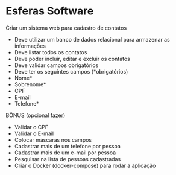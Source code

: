 
# Esferas Software

Criar um sistema web para cadastro de contatos
- Deve utilizar um banco de dados relacional para armazenar as informações
- Deve listar todos os contatos
- Deve poder incluir, editar e excluir os contatos
- Deve validar campos obrigatórios
- Deve ter os seguintes campos (*obrigatórios)
- Nome*
- Sobrenome*
- CPF
- E-mail
- Telefone*

BÔNUS (opcional fazer)
- Validar o CPF
- Validar o E-mail
- Colocar máscaras nos campos
- Cadastrar mais de um telefone por pessoa
- Cadastrar mais de um e-mail por pessoa
- Pesquisar na lista de pessoas cadastradas
- Criar o Docker (docker-compose) para rodar a aplicação
